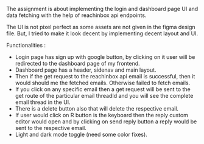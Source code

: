 The assignment is about implementing the login and dashboard page UI and data fetching with the help of reachinbox api endpoints.

The UI is not pixel perfect as some assets are not given in the figma design file. But, I tried to make it look decent by implementing decent layout and UI. 

Functionalities : 
- Login page has sign up with google button, by clicking on it user will be redirected to the dashboard page of my frontend.
- Dashboard page has a header, sidenav and main layout.
- Then if the get request to the reachinbox api email is successful, then it would should me the fetched emails. Otherwise failed to fetch emails.
- If you click on any specific email then a get request will be sent to the get route of the particular email threadId and you will see the complete email thread in the UI.
- There is a delete button also that will delete the respective email.
- If user would click on R button is the keyboard then the reply custom editor would open and by clicking on send reply button a reply would be sent to the respective email.
-  Light and dark mode toggle (need some color fixes).

